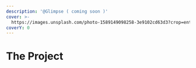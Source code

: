 ```yaml
---
description: '@Glimpse ( coming soon )'
cover: >-
  https://images.unsplash.com/photo-1589149098258-3e9102cd63d3?crop=entropy&cs=srgb&fm=jpg&ixid=MnwxOTcwMjR8MHwxfHNlYXJjaHw5fHxxdWFudHVtfGVufDB8fHx8MTY0MDI1NzUzMg&ixlib=rb-1.2.1&q=85
coverY: 0
---
```


# The Project

